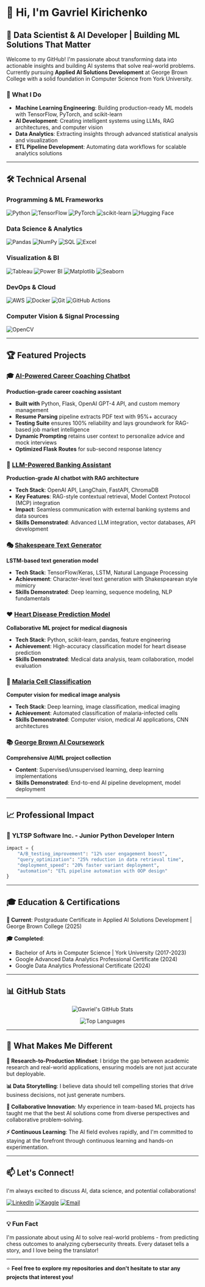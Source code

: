 # 👋 Hi, I'm Gavriel Kirichenko

## 🚀 Data Scientist & AI Developer | Building ML Solutions That Matter

Welcome to my GitHub! I'm passionate about transforming data into actionable insights and building AI systems that solve real-world problems. Currently pursuing **Applied AI Solutions Development** at George Brown College with a solid foundation in Computer Science from York University.

### 🎯 What I Do

- **Machine Learning Engineering**: Building production-ready ML models with TensorFlow, PyTorch, and scikit-learn
- **AI Development**: Creating intelligent systems using LLMs, RAG architectures, and computer vision
- **Data Analytics**: Extracting insights through advanced statistical analysis and visualization
- **ETL Pipeline Development**: Automating data workflows for scalable analytics solutions

---

## 🛠️ Technical Arsenal

### **Programming & ML Frameworks**

![Python](https://img.shields.io/badge/Python-3776AB?style=for-the-badge&logo=python&logoColor=white)
![TensorFlow](https://img.shields.io/badge/TensorFlow-FF6F00?style=for-the-badge&logo=tensorflow&logoColor=white)
![PyTorch](https://img.shields.io/badge/PyTorch-EE4C2C?style=for-the-badge&logo=pytorch&logoColor=white)
![scikit-learn](https://img.shields.io/badge/scikit--learn-F7931E?style=for-the-badge&logo=scikit-learn&logoColor=white)
![Hugging Face](https://img.shields.io/badge/🤗%20Hugging%20Face-FFD21E?style=for-the-badge)

### **Data Science & Analytics**

![Pandas](https://img.shields.io/badge/pandas-150458?style=for-the-badge&logo=pandas&logoColor=white)
![NumPy](https://img.shields.io/badge/numpy-013243?style=for-the-badge&logo=numpy&logoColor=white)
![SQL](https://img.shields.io/badge/SQL-336791?style=for-the-badge&logo=postgresql&logoColor=white)
![Excel](https://img.shields.io/badge/Microsoft_Excel-217346?style=for-the-badge&logo=microsoft-excel&logoColor=white)

### **Visualization & BI**

![Tableau](https://img.shields.io/badge/Tableau-E97627?style=for-the-badge&logo=tableau&logoColor=white)
![Power BI](https://img.shields.io/badge/Power_BI-F2C811?style=for-the-badge&logo=powerbi&logoColor=black)
![Matplotlib](https://img.shields.io/badge/Matplotlib-11557C?style=for-the-badge)
![Seaborn](https://img.shields.io/badge/Seaborn-3776AB?style=for-the-badge)

### **DevOps & Cloud**

![AWS](https://img.shields.io/badge/AWS-232F3E?style=for-the-badge&logo=amazon-aws&logoColor=white)
![Docker](https://img.shields.io/badge/Docker-2496ED?style=for-the-badge&logo=docker&logoColor=white)
![Git](https://img.shields.io/badge/Git-F05032?style=for-the-badge&logo=git&logoColor=white)
![GitHub Actions](https://img.shields.io/badge/GitHub_Actions-2088FF?style=for-the-badge&logo=github-actions&logoColor=white)

### **Computer Vision & Signal Processing**

![OpenCV](https://img.shields.io/badge/OpenCV-5C3EE8?style=for-the-badge&logo=opencv&logoColor=white)

---

## 🏆 Featured Projects

### 🎓 [AI-Powered Career Coaching Chatbot](https://github.com/gabikir99/ResumeAI)

**Production-grade career coaching assistant**

- **Built with** Python, Flask, OpenAI GPT-4 API, and custom memory management
- **Resume Parsing** pipeline extracts PDF text with 95%+ accuracy
- **Testing Suite** ensures 100% reliability and lays groundwork for RAG-based job market intelligence
- **Dynamic Prompting** retains user context to personalize advice and mock interviews
- **Optimized Flask Routes** for sub-second response latency

### 🤖 [LLM-Powered Banking Assistant](https://github.com/gabikir99/llm-chatbot)

**Production-grade AI chatbot with RAG architecture**

- **Tech Stack**: OpenAI API, LangChain, FastAPI, ChromaDB
- **Key Features**: RAG-style contextual retrieval, Model Context Protocol (MCP) integration
- **Impact**: Seamless communication with external banking systems and data sources
- **Skills Demonstrated**: Advanced LLM integration, vector databases, API development

### 🎭 [Shakespeare Text Generator](https://github.com/gabikir99/shakespeare-text-generator)

**LSTM-based text generation model**

- **Tech Stack**: TensorFlow/Keras, LSTM, Natural Language Processing
- **Achievement**: Character-level text generation with Shakespearean style mimicry
- **Skills Demonstrated**: Deep learning, sequence modeling, NLP fundamentals

### ❤️ [Heart Disease Prediction Model](https://github.com/gabikir99/GROUP1_HEART-DISEASE-)

**Collaborative ML project for medical diagnosis**

- **Tech Stack**: Python, scikit-learn, pandas, feature engineering
- **Achievement**: High-accuracy classification model for heart disease prediction
- **Skills Demonstrated**: Medical data analysis, team collaboration, model evaluation

### 🔬 [Malaria Cell Classification](https://github.com/gabikir99/malaria_cell_images-_dataset_group7)

**Computer vision for medical image analysis**

- **Tech Stack**: Deep learning, image classification, medical imaging
- **Achievement**: Automated classification of malaria-infected cells
- **Skills Demonstrated**: Computer vision, medical AI applications, CNN architectures

### 📚 [George Brown AI Coursework](https://github.com/gabikir99/georgeBrownAI)

**Comprehensive AI/ML project collection**

- **Content**: Supervised/unsupervised learning, deep learning implementations
- **Skills Demonstrated**: End-to-end AI pipeline development, model deployment

---

## 📈 Professional Impact

### 💼 **YLTSP Software Inc. - Junior Python Developer Intern**

```python
impact = {
    "A/B_testing_improvement": "12% user engagement boost",
    "query_optimization": "25% reduction in data retrieval time",
    "deployment_speed": "20% faster variant deployment",
    "automation": "ETL pipeline automation with OOP design"
}
```

---

## 🎓 Education & Certifications

**🎯 Current**: Postgraduate Certificate in Applied AI Solutions Development | George Brown College (2025)

**🎓 Completed**:

- Bachelor of Arts in Computer Science | York University (2017-2023)
- Google Advanced Data Analytics Professional Certificate (2024)
- Google Data Analytics Professional Certificate (2024)

---

## 📊 GitHub Stats

<div align="center">
  
![Gavriel's GitHub Stats](https://github-readme-stats.vercel.app/api?username=gabikir99&show_icons=true&theme=radical)

![Top Languages](https://github-readme-stats.vercel.app/api/top-langs/?username=gabikir99&layout=compact&theme=radical)

</div>

---

## 🌟 What Makes Me Different

**🔬 Research-to-Production Mindset**: I bridge the gap between academic research and real-world applications, ensuring models are not just accurate but deployable.

**📊 Data Storytelling**: I believe data should tell compelling stories that drive business decisions, not just generate numbers.

**🤝 Collaborative Innovation**: My experience in team-based ML projects has taught me that the best AI solutions come from diverse perspectives and collaborative problem-solving.

**⚡ Continuous Learning**: The AI field evolves rapidly, and I'm committed to staying at the forefront through continuous learning and hands-on experimentation.

---

## 📫 Let's Connect!

I'm always excited to discuss AI, data science, and potential collaborations!

[![LinkedIn](https://img.shields.io/badge/LinkedIn-0077B5?style=for-the-badge&logo=linkedin&logoColor=white)](https://www.linkedin.com/in/gavrielkirichenko/)
[![Kaggle](https://img.shields.io/badge/Kaggle-20BEFF?style=for-the-badge&logo=kaggle&logoColor=white)](https://www.kaggle.com/gavrielkirichenko)
[![Email](https://img.shields.io/badge/Email-D14836?style=for-the-badge&logo=gmail&logoColor=white)](mailto:gabikir1999@gmail.com)

---

### 💡 Fun Fact

I'm passionate about using AI to solve real-world problems - from predicting chess outcomes to analyzing cybersecurity threats. Every dataset tells a story, and I love being the translator!

---

⭐ **Feel free to explore my repositories and don't hesitate to star any projects that interest you!**
